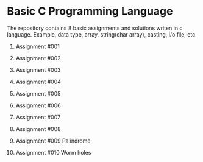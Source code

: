 # Basic C Programming Language

The repository contains 8 basic assignments and solutions writen in c language.
Example, data type, array, string(char array), casting, i/o file, etc.

1. Assignment #001

2. Assignment #002

3. Assignment #003

4. Assignment #004

5. Assignment #005

6. Assignment #006

7. Assignment #007

8. Assignment #008

9. Assignment #009
Palindrome

10. Assignment #010
Worm holes
